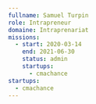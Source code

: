 ```yaml
---
fullname: Samuel Turpin
role: Intrapreneur
domaine: Intraprenariat
missions:
  - start: 2020-03-14
    end: 2021-06-30
    status: admin
    startups:
      - cmachance
startups:
  - cmachance
---
```

